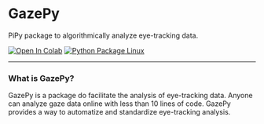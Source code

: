 # GazePy
PiPy package to algorithmically analyze eye-tracking data.

[![Open In Colab](https://colab.research.google.com/assets/colab-badge.svg)](https://colab.research.google.com/github/footballdaniel/gazepy/blob/main/colab.ipynb)
[![Python Package Linux](https://github.com/footballdaniel/gazepy/actions/workflows/test.yml/badge.svg)](https://github.com/footballdaniel/gazepy/actions/workflows/test.yml)

---

### What is GazePy?
GazePy is a package do facilitate the analysis of eye-tracking data. Anyone can analyze gaze data online with less than 10 lines of code. GazePy provides a way to automatize and standardize eye-tracking analysis.
